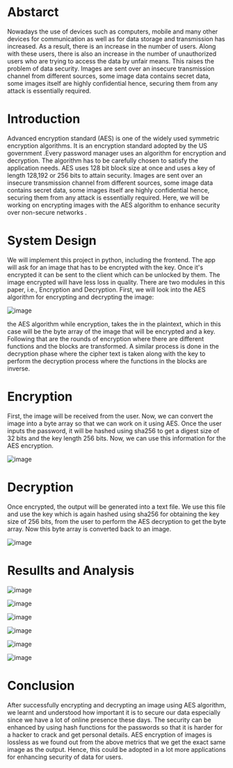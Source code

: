 # Abstarct
Nowadays the use of devices such as computers, mobile and many other devices for communication as well as for data storage and transmission has increased. As a result, there is an increase in the number of users. Along with these users, there is also an increase in the number of unauthorized users who are trying to access the data by unfair means. This raises the problem of data security. Images are sent over an insecure transmission channel from different sources, some image data contains secret data, some images itself are highly confidential hence, securing them from any attack is essentially required.

# Introduction
Advanced encryption standard (AES) is one of the widely used symmetric encryption algorithms. It is an encryption standard adopted by the US government .Every password manager uses an algorithm for encryption and decryption. The algorithm has to be carefully chosen to satisfy the application needs. AES uses 128 bit block size at once and uses a key of length 128,192 or 256 bits to attain security. Images are sent over an insecure transmission channel from different sources, some image data contains secret data, some images itself are highly confidential hence, securing them from any attack is essentially required. Here, we will be working on encrypting images with the AES algorithm to enhance security over non-secure networks .

# System Design
We will implement this project in python, including the frontend. The app will ask for an image that has to be encrypted with the key. Once it's encrypted it can be sent to the client which can be unlocked by them. The image encrypted will have less loss in quality. There are two modules in this paper, i.e., Encryption and Decryption. First, we will look into the AES algorithm for encrypting and decrypting the image:

![image](https://github.com/KasiR07/AES-Image-Encryption/assets/108777263/cc8277b3-4fb0-46c9-8bf8-30544f41ab49)

the AES algorithm while encryption, takes the in the plaintext, which in this case will be the byte array of the image that will be encrypted and a key. Following that are the rounds of encryption where there are different functions and the blocks are transformed. A similar process is done in the decryption phase where the cipher text is taken along with the key to perform the decryption process where the functions in the blocks are inverse.

# Encryption
First, the image will be received from the user. Now, we can convert the image into a byte array so that we can work on it using AES. Once the user inputs the password, it will be hashed using sha256 to get a digest size of 32 bits and the key length 256 bits. Now, we can use this information for the AES encryption.

![image](https://github.com/KasiR07/AES-Image-Encryption/assets/108777263/22a20a14-0bf5-4d0d-963d-fb219128d1c9)


# Decryption
Once encrypted, the output will be generated into a text file. We use this file and use the key which is again hashed using sha256 for obtaining the key size of 256 bits, from the user to perform the AES decryption to get the byte array. Now this byte array is converted back to an image.

![image](https://github.com/KasiR07/AES-Image-Encryption/assets/108777263/db6b7766-e20d-4681-85fc-4abbacc9d0da)

# Resullts and Analysis

![image](https://github.com/KasiR07/AES-Image-Encryption/assets/108777263/a6cca41c-c125-4cdb-8f2d-539a22a60c65)

![image](https://github.com/KasiR07/AES-Image-Encryption/assets/108777263/ac0c72f3-7d29-4706-925e-58807cd3a28b)

![image](https://github.com/KasiR07/AES-Image-Encryption/assets/108777263/353ec070-5619-4edb-986d-b619ba84b40b)

![image](https://github.com/KasiR07/AES-Image-Encryption/assets/108777263/91f1a414-c818-4321-a396-a9fc577c6b03)

![image](https://github.com/KasiR07/AES-Image-Encryption/assets/108777263/a1162b61-2806-4b65-badf-d8a848e81f36)

![image](https://github.com/KasiR07/AES-Image-Encryption/assets/108777263/3f805c1d-0448-42ea-a651-717060d9ceda)

# Conclusion
After successfully encrypting and decrypting an image using AES algorithm, we learnt and understood how important it is to secure our data especially since we have a lot of online presence these days. The security can be enhanced by using hash functions for the passwords so that it is harder for a hacker to crack and get personal details. AES encryption of images is lossless as we found out from the above metrics that we get the exact same image as the output. Hence, this could be adopted in a lot more applications for enhancing security of data for users.
